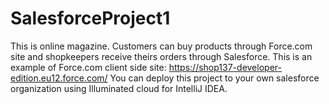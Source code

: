 # SalesforceProject1
This is online magazine.
Customers can buy products through Force.com site and shopkeepers receive theirs orders through Salesforce.
This is an example of Force.com client side site: https://shop137-developer-edition.eu12.force.com/
You can deploy this project to your own salesforce organization using Illuminated cloud for IntelliJ IDEA.
